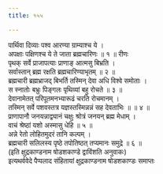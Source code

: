 ```yaml
---
title: १५५

---
```

पार्थिवा दिव्याः पश्व आरण्या ग्राम्याश्च ये ।  
अपक्षाः पक्षिणश्च ये ते जाता ब्रह्मचारिणः ॥ १ ॥ रीणः  
पृथक् सर्वे प्राजापत्याः प्राणाङ् आत्मसु बिभ्रति ।  
सर्वास्तान् ब्रह्म रक्षति ब्रह्मचारिण्याभृतम् ॥ २ ॥  
ब्रह्मचारी ब्रह्मभ्राजद् बिभर्ति तस्मिन् देवा अधि विश्वे समोताः ।  
स स्नातोः बभ्रुः पिङ्गलः पृथिव्यां बहु रोचते ॥ ३ ॥  
देवानामेतत् परिपूतमनभ्यारूढं चरति रोचमानम् ।  
तस्मिन् सर्वे पशवस्तत्र यज्ञस्तस्मिन्नन्नं सह देवताभिः ॥ ॥ ४ ॥  
प्राणापानौ जनयन्नाद्व्यानं चक्षुः श्रोत्रं जनयन् ब्रह्म मेधाम् ।  
वाचं श्रेष्ठां यशो अस्मासु धेहि ॥ ५ ॥  
अन्ने रेतो लोहितमुदरं तानि कल्पम् ।  
ब्रह्मचारी सलिलस्य पृष्ठे तपोतिष्ठत् तप्यमानः समुद्रे ॥ ६ ॥  
(इति क्षुद्रकाण्डनाम षोडशकाण्डे द्वाविंशति अनुवाकः)  
इत्यथर्ववेदे पैप्पलाद संहितायां क्षुद्रकाण्डनाम षोडशकाण्डः समाप्तः